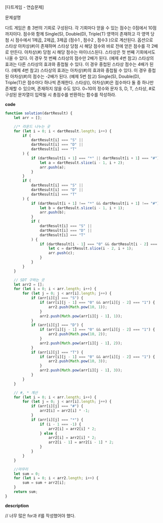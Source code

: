 [다트게임 - 연습문제]

문제설명

다트 게임은 총 3번의 기회로 구성된다.
각 기회마다 얻을 수 있는 점수는 0점에서 10점까지이다.
점수와 함께 Single(S), Double(D), Triple(T) 영역이 존재하고 각 영역 당첨 시 점수에서 1제곱, 2제곱, 3제곱 (점수1 , 점수2 , 점수3 )으로 계산된다.
옵션으로 스타상 아차상(#)이 존재하며 스타상 당첨 시 해당 점수와 바로 전에 얻은 점수를 각 2배로 만든다. 아차상(#) 당첨 시 해당 점수는 마이너스된다.
스타상은 첫 번째 기회에서도 나올 수 있다. 이 경우 첫 번째 스타상의 점수만 2배가 된다. (예제 4번 참고)
스타상의 효과는 다른 스타상의 효과와 중첩될 수 있다. 이 경우 중첩된 스타상 점수는 4배가 된다. (예제 4번 참고)
스타상의 효과는 아차상(#)의 효과와 중첩될 수 있다. 이 경우 중첩된 아차상(#)의 점수는 -2배가 된다. (예제 5번 참고)
Single(S), Double(D), Triple(T)은 점수마다 하나씩 존재한다.
스타상(), 아차상(#)은 점수마다 둘 중 하나만 존재할 수 있으며, 존재하지 않을 수도 있다.
0~10의 정수와 문자 S, D, T, 스타상, #로 구성된 문자열이 입력될 시 총점수를 반환하는 함수를 작성하라.

**code**

```js
function solution(dartResult) {
	let arr = [];

	//* 라운드 나누는 곳
	for (let i = 0; i < dartResult.length; i++) {
		if (
			dartResult[i] === "S" ||
			dartResult[i] === "D" ||
			dartResult[i] === "T"
		) {
			if (dartResult[i + 1] === "*" || dartResult[i + 1] === "#") {
				let a = dartResult.slice(i - 1, i + 2);
				arr.push(a);
			}
		}
		if (
			dartResult[i] === "S" ||
			dartResult[i] === "D" ||
			dartResult[i] === "T"
		) {
			if (dartResult[i + 1] !== "*" && dartResult[i + 1] !== "#") {
				let b = dartResult.slice(i - 1, i + 1);
				arr.push(b);
			}
			if (
				dartResult[i] === "S" ||
				dartResult[i] === "D" ||
				dartResult[i] === "T"
			) {
				if (dartResult[i - 1] === "0" && dartResult[i - 2] === "1") {
					let c = dartResult.slice(i - 2, i + 1);
					arr.push(c);
				}
			}
		}
	}

	// SDT 구하는 곳
	let arr2 = [];
	for (let i = 0; i < arr.length; i++) {
		for (let j = 0; j < arr[i].length; j++) {
			if (arr[i][j] === "S") {
				if (arr[i][j - 1] === "0" && arr[i][j - 2] === "1") {
					arr2.push(Math.pow(10, 1));
				}
				arr2.push(Math.pow(arr[i][j - 1], 1));
			}
			if (arr[i][j] === "D") {
				if (arr[i][j - 1] === "0" && arr[i][j - 2] === "1") {
					arr2.push(Math.pow(10, 2));
				}
				arr2.push(Math.pow(arr[i][j - 1], 2));
			}
			if (arr[i][j] === "T") {
				if (arr[i][j - 1] === "0" && arr[i][j - 2] === "1") {
					arr2.push(Math.pow(10, 3));
				}
				arr2.push(Math.pow(arr[i][j - 1], 3));
			}
		}
	}

	// #, * 계산
	for (let i = 0; i < arr.length; i++) {
		for (let j = 0; j < arr[i].length; j++) {
			if (arr[i][j] === "#") {
				arr2[i] = arr2[i] * -1;
			}
			if (arr[i][j] === "*") {
				if (i - 1 === -1) {
					arr2[i] = arr2[i] * 2;
				} else {
					arr2[i] = arr2[i] * 2;
					arr2[i - 1] = arr2[i - 1] * 2;
				}
			}
		}
	}

	//마무리
	let sum = 0;
	for (let i = 0; i < arr2.length; i++) {
		sum = sum + arr2[i];
	}
	return sum;
}
```

**description**

//
너무 많은 for과 if를 작성했어야 했다.

